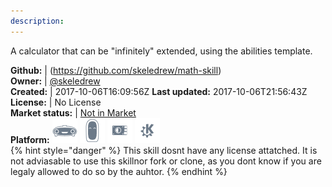 ```yaml
---
description: 
---
```

A calculator that can be "infinitely" extended, using the abilities template.

**Github:** | (https://github.com/skeledrew/math-skill)  
**Owner:** | [@skeledrew](https://github.com/skeledrew)  
**Created:** | 2017-10-06T16:09:56Z  **Last updated:** 2017-10-06T21:56:43Z  
**License:** | No License  
**Market status:** | [Not in Market](https://market.mycroft.ai/skill/)  
**Platform:**   ![](.gitbook/assets/mark-1-icon.png)  ![](.gitbook/assets/mark-2-icon.png)  ![](.gitbook/assets/picroft-icon.png)  ![](.gitbook/assets/kde.png)   
{% hint style="danger" %}
This skill dosnt have any license attatched. It is not adviasable to use this skillnor fork or clone, as you dont know if you are legaly allowed to do so by the auhtor.
{% endhint %}
